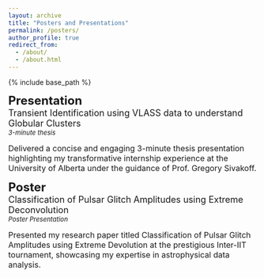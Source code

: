```yaml
---
layout: archive
title: "Posters and Presentations"
permalink: /posters/
author_profile: true
redirect_from: 
  - /about/
  - /about.html
---
```



{% include base_path %}

**<font size="5">Presentation</font>**  
<font size="4">Transient Identification using VLASS data to understand Globular Clusters</font><br>
*<font size="2">3-minute thesis</font>*
<!----<div style="text-align: right;margin-top: -10px;"><span style="font-size: 12px;">University of Alberta, Canada</span></div>---->

<font size="3">Delivered a concise and engaging 3-minute thesis presentation highlighting my transformative internship experience at the
University of Alberta under the guidance of Prof. Gregory Sivakoff.</font>

**<font size="5">Poster</font>**  
<font size="4">Classification of Pulsar Glitch Amplitudes using Extreme Deconvolution</font><br>
*<font size="2">Poster Presentation</font>*
<!----<div style="text-align: right;margin-top: -55px;"><span style="font-size: 12px;">University of Alberta, Canada</span></div>--->  

<font size="3">Presented my research paper titled Classification of Pulsar Glitch Amplitudes using Extreme Devolution at the prestigious
Inter-IIT tournament, showcasing my expertise in astrophysical data analysis.</font>



